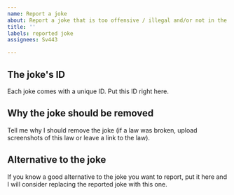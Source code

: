 ```yaml
---
name: Report a joke
about: Report a joke that is too offensive / illegal and/or not in the "Dark" category
title: ''
labels: reported joke
assignees: Sv443

---
```


## The joke's ID
Each joke comes with a unique ID. Put this ID right here.

## Why the joke should be removed
Tell me why I should remove the joke (if a law was broken, upload screenshots of this law or leave a link to the law).

## Alternative to the joke
If you know a good alternative to the joke you want to report, put it here and I will consider replacing the reported joke with this one.
